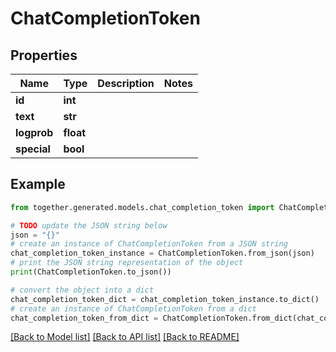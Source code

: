 # ChatCompletionToken


## Properties

Name | Type | Description | Notes
------------ | ------------- | ------------- | -------------
**id** | **int** |  |
**text** | **str** |  |
**logprob** | **float** |  |
**special** | **bool** |  |

## Example

```python
from together.generated.models.chat_completion_token import ChatCompletionToken

# TODO update the JSON string below
json = "{}"
# create an instance of ChatCompletionToken from a JSON string
chat_completion_token_instance = ChatCompletionToken.from_json(json)
# print the JSON string representation of the object
print(ChatCompletionToken.to_json())

# convert the object into a dict
chat_completion_token_dict = chat_completion_token_instance.to_dict()
# create an instance of ChatCompletionToken from a dict
chat_completion_token_from_dict = ChatCompletionToken.from_dict(chat_completion_token_dict)
```
[[Back to Model list]](../README.md#documentation-for-models) [[Back to API list]](../README.md#documentation-for-api-endpoints) [[Back to README]](../README.md)
